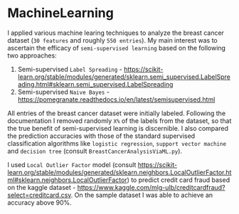 # MachineLearning

I applied various machine learing techniques to analyze the breast cancer dataset (`30 features` and roughly `550 entries`). My main interest was to ascertain the efficacy of `semi-supervised learning` based on the following two approaches:

1. Semi-supervised `Label Spreading` - https://scikit-learn.org/stable/modules/generated/sklearn.semi_supervised.LabelSpreading.html#sklearn.semi_supervised.LabelSpreading
2. Semi-supervised `Naive Bayes` - https://pomegranate.readthedocs.io/en/latest/semisupervised.html

All entries of the breast cancer dataset were initially labeled. Following the documentation I removed randomly `X%` of the labels from the dataset, so that the true benefit of semi-supervised learning is discernible. I also compared the prediction accuracies with those of the standard supervised classification algorithms like `logistic regression`, `support vector machine` and `decision tree` (consult `BreastCancerAnalysisViaML.py`).

I used `Local Outlier Factor` model (consult https://scikit-learn.org/stable/modules/generated/sklearn.neighbors.LocalOutlierFactor.html#sklearn.neighbors.LocalOutlierFactor) to predict credit card fraud based on the kaggle dataset - https://www.kaggle.com/mlg-ulb/creditcardfraud?select=creditcard.csv. On the sample dataset I was able to achieve an accuracy above 90%.
